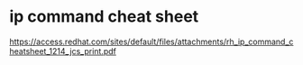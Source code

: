 # ip command cheat sheet
https://access.redhat.com/sites/default/files/attachments/rh_ip_command_cheatsheet_1214_jcs_print.pdf